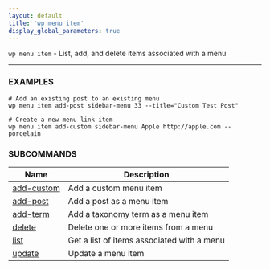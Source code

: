 ```yaml
---
layout: default
title: 'wp menu item'
display_global_parameters: true
---
```


`wp menu item` - List, add, and delete items associated with a menu

<hr />

### EXAMPLES

    # Add an existing post to an existing menu
    wp menu item add-post sidebar-menu 33 --title="Custom Test Post"

    # Create a new menu link item
    wp menu item add-custom sidebar-menu Apple http://apple.com --porcelain



### SUBCOMMANDS

<table>
	<thead>
	<tr>
		<th>Name</th>
		<th>Description</th>
	</tr>
	</thead>
	<tbody>
		<tr>
			<td><a href="/commands/menu/item/add-custom/">add-custom</a></td>
			<td>Add a custom menu item</td>
		</tr>
		<tr>
			<td><a href="/commands/menu/item/add-post/">add-post</a></td>
			<td>Add a post as a menu item</td>
		</tr>
		<tr>
			<td><a href="/commands/menu/item/add-term/">add-term</a></td>
			<td>Add a taxonomy term as a menu item</td>
		</tr>
		<tr>
			<td><a href="/commands/menu/item/delete/">delete</a></td>
			<td>Delete one or more items from a menu</td>
		</tr>
		<tr>
			<td><a href="/commands/menu/item/list/">list</a></td>
			<td>Get a list of items associated with a menu</td>
		</tr>
		<tr>
			<td><a href="/commands/menu/item/update/">update</a></td>
			<td>Update a menu item</td>
		</tr>
	</tbody>
</table>
